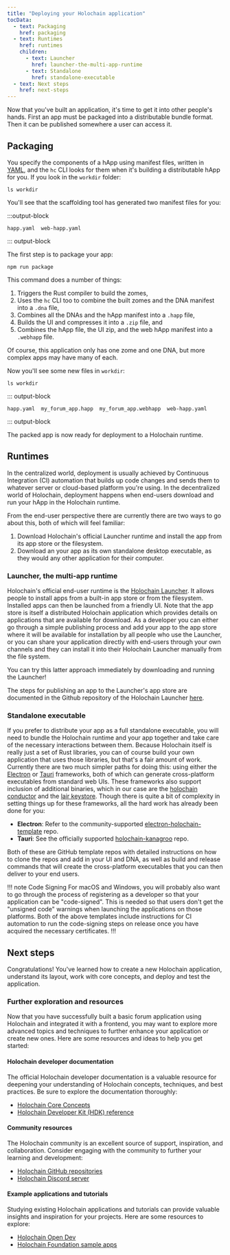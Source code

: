 ```yaml
---
title: "Deploying your Holochain application"
tocData:
  - text: Packaging
    href: packaging
  - text: Runtimes
    href: runtimes
    children:
      - text: Launcher
        href: launcher-the-multi-app-runtime
      - text: Standalone
        href: standalone-executable
  - text: Next steps
    href: next-steps
---
```


Now that you've built an application, it's time to get it into other people's hands. First an app must be packaged into a distributable bundle format. Then it can be published somewhere a user can access it.

## Packaging

You specify the components of a hApp using manifest files, written in [YAML](https://yaml.org/), and the `hc` CLI looks for them when it's building a distributable hApp for you. If you look in the `workdir` folder:

```shell
ls workdir
```

You'll see that the scaffolding tool has generated two manifest files for you:

:::output-block
```text
happ.yaml  web-happ.yaml
```
::: output-block

The first step is to package your app:

```shell
npm run package
```

This command does a number of things:

1. Triggers the Rust compiler to build the zomes,
2. Uses the `hc` CLI too to combine the built zomes and the DNA manifest into a `.dna` file,
3. Combines all the DNAs and the hApp manifest into a `.happ` file,
3. Builds the UI and compresses it into a `.zip` file, and
4. Combines the hApp file, the UI zip, and the web hApp manifest into a `.webhapp` file.

Of course, this application only has one zome and one DNA, but more complex apps may have many of each.

Now you'll see some new files in `workdir`:

```shell
ls workdir
```

::: output-block
```text
happ.yaml  my_forum_app.happ  my_forum_app.webhapp  web-happ.yaml
```
::: output-block

The packed app is now ready for deployment to a Holochain runtime.

## Runtimes

In the centralized world, deployment is usually achieved by Continuous Integration (CI) automation that builds up code changes and sends them to whatever server or cloud-based platform you're using. In the decentralized world of Holochain, deployment happens when end-users download and run your hApp in the Holochain runtime.

From the end-user perspective there are currently there are two ways to go about this, both of which will feel familiar:

1. Download Holochain's official Launcher runtime and install the app from its app store or the filesystem.
2. Download an your app as its own standalone desktop executable, as they would any other application for their computer.

### Launcher, the multi-app runtime

Holochain's official end-user runtime is the [Holochain Launcher](https://github.com/holochain/launcher). It allows people to install apps from a built-in app store or from the filesystem. Installed apps can then be launched from a friendly UI. Note that the app store is itself a distributed Holochain application which provides details on applications that are available for download. As a developer you can either go through a simple publishing process and add your app to the app store where it will be available for installation by all people who use the Launcher, or you can share your application directly with end-users through your own channels and they can install it into their Holochain Launcher manually from the file system.

You can try this latter approach immediately by downloading and running the Launcher!

The steps for publishing an app to the Launcher's app store are documented in the Github repository of the Holochain Launcher [here](https://github.com/holochain/launcher#publishing-and-updating-an-app-in-the-devhub).

### Standalone executable

If you prefer to distribute your app as a full standalone executable, you will need to bundle the Holochain runtime and your app together and take care of the necessary interactions between them. Because Holochain itself is really just a set of Rust libraries, you can of course build your own application that uses those libraries, but that's a fair amount of work. Currently there are two much simpler paths for doing this: using either the [Electron](https://www.electronjs.org/) or [Tauri](https://tauri.app/) frameworks, both of which can generate cross-platform executables from standard web UIs. These frameworks also support inclusion of additional binaries, which in our case are the [holochain conductor](https://docs.rs/holochain/latest/holochain/) and the [lair keystore](https://docs.rs/lair_keystore/latest/lair_keystore/). Though there is quite a bit of complexity in setting things up for these frameworks, all the hard work has already been done for you:

* **Electron**: Refer to the community-supported [electron-holochain-template](https://github.com/lightningrodlabs/electron-holochain-template/) repo.
* **Tauri**: See the officially supported [holochain-kanagroo](https://github.com/holochain-apps/holochain-kangaroo) repo.

Both of these are GitHub template repos with detailed instructions on how to clone the repos and add in your UI and DNA, as well as build and release commands that will create the cross-platform executables that you can then deliver to your end users.

!!! note Code Signing
For macOS and Windows, you will probably also want to go through the process of registering as a developer so that your application can be "code-signed". This is needed so that users don't get the "unsigned code" warnings when launching the applications on those platforms. Both of the above templates include instructions for CI automation to run the code-signing steps on release once you have acquired the necessary certificates.
!!!

## Next steps

Congratulations! You've learned how to create a new Holochain application, understand its layout, work with core concepts, and deploy and test the application.

### Further exploration and resources

Now that you have successfully built a basic forum application using Holochain and integrated it with a frontend, you may want to explore more advanced topics and techniques to further enhance your application or create new ones. Here are some resources and ideas to help you get started:

#### Holochain developer documentation

The official Holochain developer documentation is a valuable resource for deepening your understanding of Holochain concepts, techniques, and best practices. Be sure to explore the documentation thoroughly:

* [Holochain Core Concepts](/concepts/1_the_basics/)
* [Holochain Developer Kit (HDK) reference](https://docs.rs/hdk/latest/hdk)

#### Community resources

The Holochain community is an excellent source of support, inspiration, and collaboration. Consider engaging with the community to further your learning and development:

* [Holochain GitHub repositories](https://github.com/holochain)
* [Holochain Discord server](https://discord.com/invite/k55DS5dmPH)

#### Example applications and tutorials

Studying existing Holochain applications and tutorials can provide valuable insights and inspiration for your projects. Here are some resources to explore:

* [Holochain Open Dev](https://github.com/holochain-open-dev)
* [Holochain Foundation sample apps](https://github.com/holochain-apps)